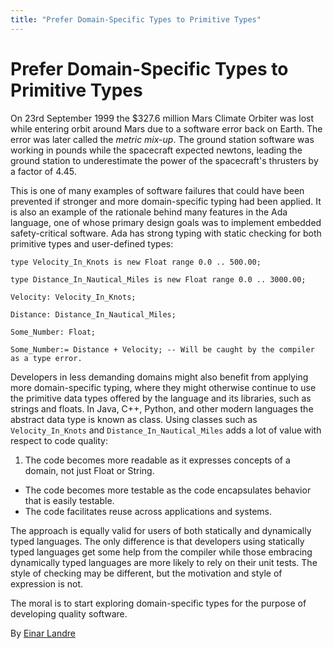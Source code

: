 ```yaml
---
title: "Prefer Domain-Specific Types to Primitive Types"
---
```


# Prefer Domain-Specific Types to Primitive Types

On 23rd September 1999 the $327.6 million Mars Climate Orbiter was lost while entering orbit around Mars due to a software error back on Earth. The error was later called the *metric mix-up*. The ground station software was working in pounds while the spacecraft expected newtons, leading the ground station to underestimate the power of the spacecraft's thrusters by a factor of 4.45.

This is one of many examples of software failures that could have been prevented if stronger and more domain-specific typing had been applied. It is also an example of the rationale behind many features in the Ada language, one of whose primary design goals was to implement embedded safety-critical software. Ada has strong typing with static checking for both primitive types and user-defined types:

```
type Velocity_In_Knots is new Float range 0.0 .. 500.00;

type Distance_In_Nautical_Miles is new Float range 0.0 .. 3000.00;

Velocity: Velocity_In_Knots;

Distance: Distance_In_Nautical_Miles;

Some_Number: Float;

Some_Number:= Distance + Velocity; -- Will be caught by the compiler as a type error.
```

Developers in less demanding domains might also benefit from applying more domain-specific typing, where they might otherwise continue to use the primitive data types offered by the language and its libraries, such as strings and floats. In Java, C++, Python, and other modern languages the abstract data type is known as class. Using classes such as `Velocity_In_Knots` and `Distance_In_Nautical_Miles` adds a lot of value with respect to code quality:

1. The code becomes more readable as it expresses concepts of a domain, not just Float or String.
- The code becomes more testable as the code encapsulates behavior that is easily testable.
- The code facilitates reuse across applications and systems.

The approach is equally valid for users of both statically and dynamically typed languages. The only difference is that developers using statically typed languages get some help from the compiler while those embracing dynamically typed languages are more likely to rely on their unit tests. The style of checking may be different, but the motivation and style of expression is not.

The moral is to start exploring domain-specific types for the purpose of developing quality software.

By [Einar Landre](http://programmer.97things.oreilly.com/wiki/index.php/Einar_Landre)
